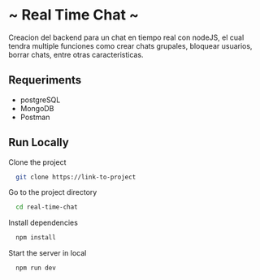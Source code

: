 # ~ Real Time Chat ~ #
Creacion del backend para un chat en tiempo real con nodeJS,
el cual tendra multiple funciones como crear chats grupales, bloquear usuarios, borrar chats, entre otras caracteristicas.

## Requeriments

- postgreSQL
- MongoDB
- Postman

## Run Locally

Clone the project

```bash
  git clone https://link-to-project
```

Go to the project directory

```bash
  cd real-time-chat
```

Install dependencies

```bash
  npm install
```

Start the server in local

```bash
  npm run dev
```

